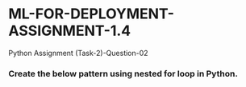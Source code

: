 # ML-FOR-DEPLOYMENT-ASSIGNMENT-1.4
Python Assignment (Task-2)-Question-02
### Create the below pattern using nested for loop in Python.


